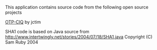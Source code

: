 This application contains source code from the following open source projects

[OTP-CIQ](https://github.com/jctim/otp-ciq) by jctim

SHA1 code is based on Java source from http://www.intertwingly.net/stories/2004/07/18/SHA1.java
Copyright (C) Sam Ruby 2004
